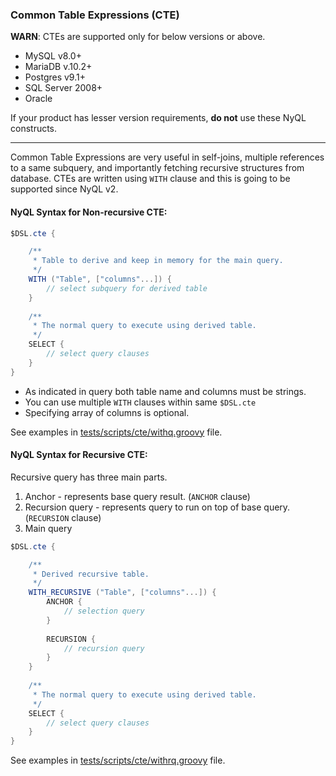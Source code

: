 ### Common Table Expressions (CTE)

**WARN**: CTEs are supported only for below versions or above.
 * MySQL v8.0+
 * MariaDB v.10.2+
 * Postgres v9.1+
 * SQL Server 2008+
 * Oracle 
 
If your product has lesser version requirements, __do not__ use these NyQL constructs.

---

Common Table Expressions are very useful in self-joins, multiple references to a same subquery, and importantly
fetching recursive structures from database. CTEs are written using `WITH` clause and this is going to be supported since NyQL v2.

#### NyQL Syntax for Non-recursive CTE:

```groovy
$DSL.cte {

    /**
     * Table to derive and keep in memory for the main query.
     */
    WITH ("Table", ["columns"...]) {
        // select subquery for derived table
    }
    
    /**
     * The normal query to execute using derived table. 
     */
    SELECT {
        // select query clauses
    }
}
```

 * As indicated in query both table name and columns must be strings.
 * You can use multiple `WITH` clauses within same `$DSL.cte`
 * Specifying array of columns is optional.

See examples in [tests/scripts/cte/withq.groovy](tests/scripts/cte/withq.groovy) file.


#### NyQL Syntax for Recursive CTE:

Recursive query has three main parts. 
 1. Anchor - represents base query result. (`ANCHOR` clause)
 2. Recursion query - represents query to run on top of base query. (`RECURSION` clause)
 3. Main query

```groovy
$DSL.cte {

    /**
     * Derived recursive table.
     */
    WITH_RECURSIVE ("Table", ["columns"...]) {
        ANCHOR {
            // selection query
        }
        
        RECURSION {
            // recursion query
        }
    }
    
    /**
     * The normal query to execute using derived table. 
     */
    SELECT {
        // select query clauses
    }
}
```

See examples in [tests/scripts/cte/withrq.groovy](tests/scripts/cte/withrq.groovy) file.